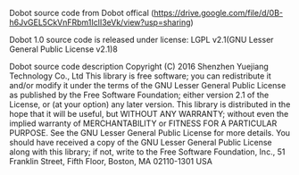 Dobot source code from Dobot offical (https://drive.google.com/file/d/0B-h6JvGEL5CkVnFRbm1IclI3eVk/view?usp=sharing)

Dobot 1.0 source code is released under license: LGPL v2.1(GNU Lesser General Public License v2.1)8

Dobot source code description
Copyright (C) 2016 Shenzhen Yuejiang Technology Co., Ltd
This library is free software; you can redistribute it and/or modify it under the terms of the GNU Lesser General Public License as published by the Free Software Foundation; either version 2.1 of the License, or (at your option) any later version. This library is distributed in the hope that it will be useful, but WITHOUT ANY WARRANTY; without even the implied warranty of MERCHANTABILITY or FITNESS FOR A PARTICULAR PURPOSE. See the GNU Lesser General Public License for more details. You should have received a copy of the GNU Lesser General Public License along with this library; if not, write to the Free Software Foundation, Inc., 51 Franklin Street, Fifth Floor, Boston, MA 02110-1301 USA